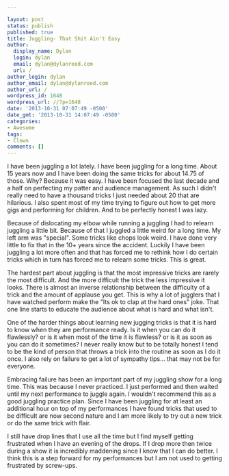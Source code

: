```yaml
---

layout: post
status: publish
published: true
title: Juggling- That Shit Ain't Easy
author:
  display_name: Dylan
  login: dylan
  email: dylan@dylanreed.com
  url: /
author_login: dylan
author_email: dylan@dylanreed.com
author_url: /
wordpress_id: 1648
wordpress_url: //?p=1648
date: '2013-10-31 07:07:49 -0500'
date_gmt: '2013-10-31 14:07:49 -0500'
categories:
- Awesome
tags:
- Clown
comments: []
---
```


I have been juggling a lot lately. I have been juggling for a long time. About 15 years now and I have been doing the same tricks for about 14.75 of those. Why? Because it was easy. I have been focused the last decade and a half on perfecting my patter and audience management. As such I didn't really need to have a thousand tricks I just needed about 20 that are hilarious. I also spent most of my time trying to figure out how to get more gigs and performing for children. And to be perfectly honest I was lazy.

Because of dislocating my elbow while running a juggling I had to relearn juggling a little bit. Because of that I juggled a little weird for a long time. My left arm was "special". Some tricks like chops look weird. I have done very little to fix that in the 10+ years since the accident. Luckily I have been juggling a lot more often and that has forced me to rethink how I do certain tricks which in turn has forced me to relearn some tricks. This is great.

The hardest part about juggling is that the most impressive tricks are rarely the most difficult. And the more difficult the trick the less impressive it looks. There is almost an inverse relationship between the difficulty of a trick and the amount of applause you get. This is why a lot of jugglers that I have watched perform make the "Its ok to clap at the hard ones" joke. That one line starts to educate the audience about what is hard and what isn't.

One of the harder things about learning new jugging tricks is that it is hard to know when they are performance ready. Is it when you can do it flawlessly? or is it when most of the time it is flawless? or is it as soon as you can do it sometimes? I never really know but to be totally honest I tend to be the kind of person that throws a trick into the routine as soon as I do it once. I also rely on failure to get a lot of sympathy tips… that may not be for everyone.

Embracing failure has been an important part of my juggling show for a long time. This was because I never practiced. I just performed and then waited until my next performance to juggle again. I wouldn't recommend this as a good juggling practice plan. Since I have been juggling for at least an additional hour on top of my performances I have found tricks that used to be difficult are now second nature and I am more likely to try out a new trick or do the same trick with flair.

I still have drop lines that I use all the time but I find myself getting frustrated when I have an evening of the drops. If I drop more then twice during a show it is incredibly maddening since I know that I can do better. I think this is a step forward for my performances but I am not used to getting frustrated by screw-ups.

